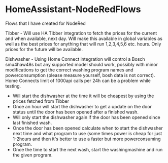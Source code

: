 # HomeAssistant-NodeRedFlows
Flows that I have created for NodeRed

Tibber - Will use HA Tibber integration to fetch the prices for the current and when available, next day. Will make this available in global variables as well as the best prices for anything that will run 1,2,3,4,5,6 etc. hours. Only prices for the future will be available.

Dishwasher - Using Home Connect integration will control a Bosch smu4haw48s but any supported model should work, possibly with minor modifications to get the correct washing program names and powerconsumption (please measure yourself, bosh data is not correct). Home Connects limit of 1000api calls per 24h can be a problem while testing.
- Will start the dishwasher at the time it will be cheapest by using the prices fetched from Tibber
- Once an hour will start the dishwasher to get a update on the door status until the door has been opened after a finished wash.
- Will only start the dishwasher again if the door has been opened since last finished wash.
- Once the door has been opened calculate when to start the dishwasher next time and what program to use (some times power is cheap for just 1-2hours and then it's better to use a faster but more powerconsuming program.
- Once the time to start the next wash, start the washingmashine and run the given program.
